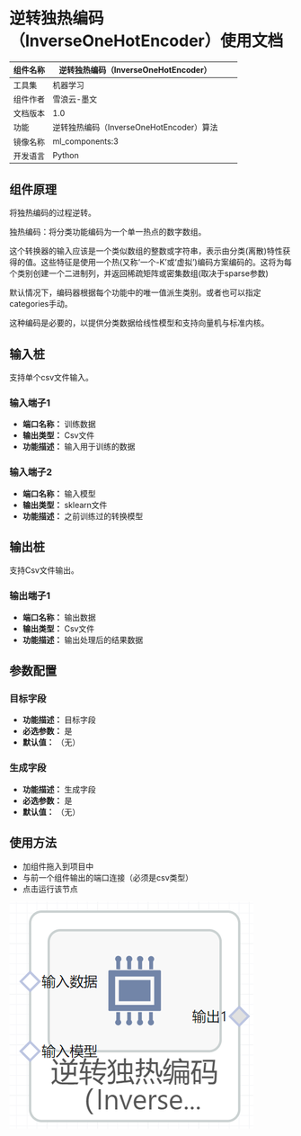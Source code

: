 # 逆转独热编码（InverseOneHotEncoder）使用文档
| 组件名称 | 逆转独热编码（InverseOneHotEncoder）|  |  |
| --- | --- | --- | --- |
| 工具集 | 机器学习 |  |  |
| 组件作者 | 雪浪云-墨文 |  |  |
| 文档版本 | 1.0 |  |  |
| 功能 |逆转独热编码（InverseOneHotEncoder）算法 |  |  |
| 镜像名称 | ml_components:3 |  |  |
| 开发语言 | Python |  |  |

## 组件原理
将独热编码的过程逆转。

独热编码：将分类功能编码为一个单一热点的数字数组。

这个转换器的输入应该是一个类似数组的整数或字符串，表示由分类(离散)特性获得的值。这些特征是使用一个热(又称‘一个-K’或‘虚拟’)编码方案编码的。这将为每个类别创建一个二进制列，并返回稀疏矩阵或密集数组(取决于sparse参数)

默认情况下，编码器根据每个功能中的唯一值派生类别。或者也可以指定categories手动。

这种编码是必要的，以提供分类数据给线性模型和支持向量机与标准内核。
## 输入桩
支持单个csv文件输入。
### 输入端子1

- **端口名称：** 训练数据
- **输出类型：** Csv文件
- **功能描述：** 输入用于训练的数据
### 输入端子2

- **端口名称：** 输入模型
- **输出类型：** sklearn文件
- **功能描述：** 之前训练过的转换模型

## 输出桩
支持Csv文件输出。
### 输出端子1

- **端口名称：** 输出数据
- **输出类型：** Csv文件
- **功能描述：** 输出处理后的结果数据
## 参数配置
### 目标字段

- **功能描述：** 目标字段
- **必选参数：** 是
- **默认值：** （无）
### 生成字段

- **功能描述：** 生成字段
- **必选参数：** 是
- **默认值：** （无）
## 使用方法
- 加组件拖入到项目中
- 与前一个组件输出的端口连接（必须是csv类型）
- 点击运行该节点


![](./img/逆转独热编码.png)
